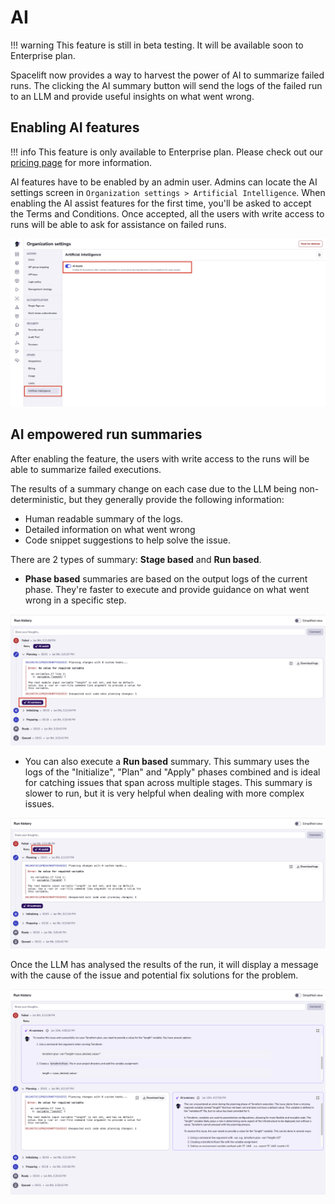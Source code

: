 # AI

!!! warning
    This feature is still in beta testing. It will be available soon to Enterprise plan.

Spacelift now provides a way to harvest the power of AI to summarize failed runs. The clicking the AI summary button will send the logs of the failed run to an LLM and provide useful insights on what went wrong.

## Enabling AI features

!!! info
    This feature is only available to Enterprise plan. Please check out our [pricing page](https://spacelift.io/pricing) for more information.

AI features have to be enabled by an admin user. Admins can locate the AI settings screen in `Organization settings > Artificial Intelligence`. When enabling the AI assist features for the first time, you'll be asked to accept the Terms and Conditions. Once accepted, all the users with write access to runs will be able to ask for assistance on failed runs.

![](../../assets/screenshots/run/settings-ai-assist.png)

## AI empowered run summaries

After enabling the feature, the users with write access to the runs will be able to summarize failed executions.

The results of a summary change on each case due to the LLM being non-deterministic, but they generally provide the following information:

- Human readable summary of the logs.
- Detailed information on what went wrong
- Code snippet suggestions to help solve the issue.

There are 2 types of summary: **Stage based** and **Run based**.

- **Phase based** summaries are based on the output logs of the current phase. They're faster to execute and provide guidance on what went wrong in a specific step.

![](../../assets/screenshots/run/trigger-step-summary.png)

- You can also execute a **Run based** summary. This summary uses the logs of the "Initialize", "Plan" and "Apply" phases combined and is ideal for catching issues that span across multiple stages. This summary is slower to run, but it is very helpful when dealing with more complex issues.

![](../../assets/screenshots/run/trigger-run-summary.png)

Once the LLM has analysed the results of the run, it will display a message with the cause of the issue and potential fix solutions for the problem.

![](../../assets/screenshots/run/run-summarization-complete.png)
